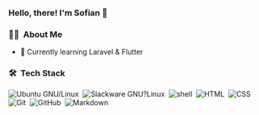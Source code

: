 ### Hello, there! I'm Sofian :wave:
### 👨🏻‍ &nbsp;About Me
- 🌱 Currently learning Laravel & Flutter

### 🛠 &nbsp;Tech Stack
![Ubuntu GNU/Linux](https://img.shields.io/badge/Ubuntu%20GNU%2FLinux-20.04-blue)&nbsp;
![Slackware GNU?Linux](https://img.shields.io/badge/Slackware%20GNU%2FLinux-14.02-green)&nbsp;
![shell](https://img.shields.io/badge/-Shell_Script-141a20?style=flat-blue&logo=shell)&nbsp;
![HTML](https://img.shields.io/badge/-HTML-141a20?style=flat&logo=HTML5)&nbsp;
![CSS](https://img.shields.io/badge/-CSS-141a20?style=flat&logo=CSS3&logoColor=1572B6)&nbsp;
![Git](https://img.shields.io/badge/-Git-141a20?style=flat&logo=git)&nbsp;
![GitHub](https://img.shields.io/badge/-GitHub-141a20?style=flat&logo=github)&nbsp;
![Markdown](https://img.shields.io/badge/-Markdown-141a20?style=flat&logo=markdown)
